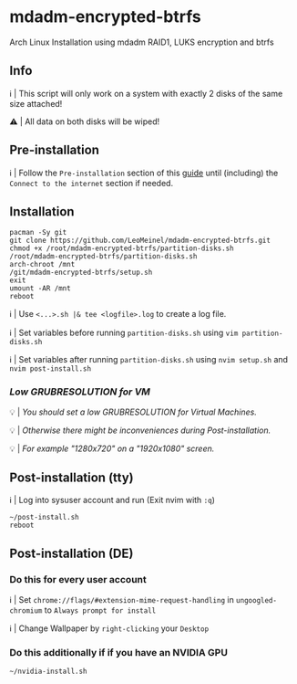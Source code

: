 # mdadm-encrypted-btrfs

Arch Linux Installation using mdadm RAID1, LUKS encryption and btrfs

## Info

:information_source: | This script will only work on a system with exactly 2 disks of the same size attached!

:warning: | All data on both disks will be wiped!

## Pre-installation

:information_source: | Follow the `Pre-installation` section of this [guide](https://wiki.archlinux.org/title/Installation_guide#Pre-installation) until (including) the `Connect to the internet` section if needed.

## Installation

```
pacman -Sy git
git clone https://github.com/LeoMeinel/mdadm-encrypted-btrfs.git
chmod +x /root/mdadm-encrypted-btrfs/partition-disks.sh
/root/mdadm-encrypted-btrfs/partition-disks.sh
arch-chroot /mnt
/git/mdadm-encrypted-btrfs/setup.sh
exit
umount -AR /mnt
reboot
```

:information_source: | Use `<...>.sh |& tee <logfile>.log` to create a log file.

:information_source: | Set variables before running `partition-disks.sh` using `vim partition-disks.sh`

:information_source: | Set variables after running `partition-disks.sh` using `nvim setup.sh` and `nvim post-install.sh`

### *Low GRUBRESOLUTION for VM*

:bulb: | *You should set a low GRUBRESOLUTION for Virtual Machines.*

:bulb: | *Otherwise there might be inconveniences during Post-installation.*

:bulb: | *For example "1280x720" on a "1920x1080" screen.*

## Post-installation (tty)

:information_source: | Log into sysuser account and run (Exit nvim with `:q`)

```
~/post-install.sh
reboot
```

## Post-installation (DE)

### Do this for every user account

:information_source: |  Set `chrome://flags/#extension-mime-request-handling` in `ungoogled-chromium` to `Always prompt for install`

:information_source: |  Change Wallpaper by `right-clicking` your `Desktop`

### Do this additionally if if you have an NVIDIA GPU

```
~/nvidia-install.sh
```
